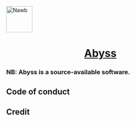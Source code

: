 <a href="#" target="_blank" rel="noopener noreferrer">
<img width="70" src="http://osd.deskbtm.com/abyss-logo.svg" alt="Nawb" /></a>

<p align="center">
  <a href="#" target="_blank" rel="noopener noreferrer">
    <h1 align="center">Abyss</h1>
  </a>
</p>

### NB: Abyss is a source-available software.

## Code of conduct



## Credit
